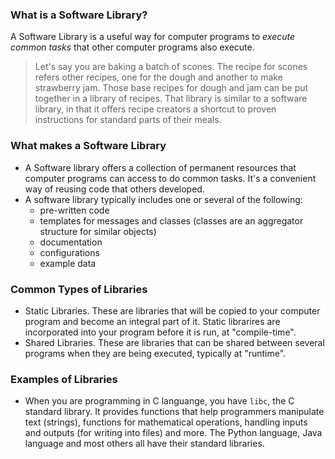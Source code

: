 ### What is a Software Library?

A Software Library is a useful way for computer programs to _execute common tasks_ that other computer programs also execute.

> Let's say you are baking a batch of scones. The recipe for scones refers other recipes, one for the dough and another to make strawberry jam. Those base recipes for dough and jam can be put together in a library of recipes. That library is similar to a software library, in that it offers recipe creators a shortcut to proven instructions for standard parts of their meals.

### What makes a Software Library

* A Software library offers a collection of permanent resources that computer programs can access to do common tasks. It's a convenient way of reusing code that others developed.
* A software library typically includes one or several of the following:
    * pre-written code
    * templates for messages and classes (classes are an aggregator structure for similar objects)
    * documentation
    * configurations 
    * example data

### Common Types of Libraries

* Static Libraries. These are libraries that will be copied to your computer program and become an integral part of it. Static librarires are incorporated into your program before it is run, at "compile-time".
* Shared Libraries. These are libraries that can be shared between several programs when they are being executed, typically at "runtime".

### Examples of Libraries
* When you are programming in C languange, you have `libc`, the C standard library. It provides functions that help programmers manipulate text (strings), functions for mathematical operations, handling inputs and outputs (for writing into files) and more. The Python language, Java language and most others all have their standard libraries.
